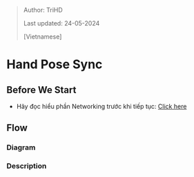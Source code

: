 > Author: TriHD
> 
> Last updated: 24-05-2024
> 
> [Vietnamese]
# Hand Pose Sync

## Before We Start
- Hãy đọc hiểu phần Networking trước khi tiếp tục: [Click here](./Networking.md)

## Flow
### Diagram

### Description

